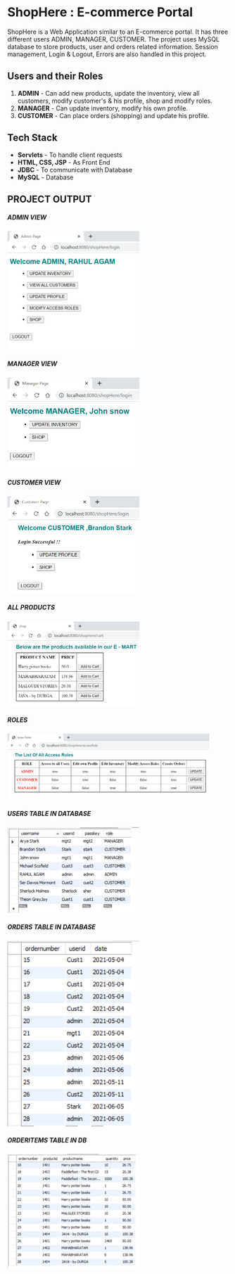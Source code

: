 # ShopHere : E-commerce Portal
<p>
  ShopHere is a Web Application similar to an E-commerce portal. It has three different users ADMIN, MANAGER, CUSTOMER. 
  The project uses MySQL database to store products, user and orders related information. Session management, Login & Logout, Errors are also handled in this project.
</p>
<h2> Users and their Roles </h2>
<ol>
<li> <b>ADMIN</b>     -   Can add new products, update the inventory, view all customers, modify customer's & his profile, shop and modify roles. </li>
<li> <b>MANAGER</b>   -   Can update inventory, modify his own profile. </li>
<li> <b>CUSTOMER</b>  -   Can place orders (shopping) and update his profile. </li>
</ol>

<h2> Tech Stack </h2>
<ul>
<li> <b>Servlets</b> - To handle client requests</li>
<li> <b>HTML, CSS, JSP</b> - As Front End </li>
<li> <b>JDBC</b> - To communicate with Database</li>
<li> <b>MySQL</b> - Database </li>
</ul>

<h2> PROJECT OUTPUT </h2>
<div>
<h5> ADMIN VIEW </h5>
<img src="Output_ScreenShots/AdminView.PNG" width="300"  />
</div>
<div>
<h5> MANAGER VIEW </h5>
<img src="Output_ScreenShots/ManagerView.PNG" width="300"  />
</div>
<div>
<h5> CUSTOMER VIEW </h5>
<img src="Output_ScreenShots/CustomerView.PNG" width="300"  />
</div>
<div>
<h5> ALL PRODUCTS </h5>
<img src="Output_ScreenShots/ProductsAvailable.PNG" width="300"  />
</div>
<div>
<h5> ROLES </h5>
<img src="Output_ScreenShots/Roles.PNG" height="150"  />
</div>
<div>
<h5> USERS TABLE IN DATABASE </h5>
<img src="Output_ScreenShots/UsersDB.PNG" width="300"  />
</div>
<div>
<h5> ORDERS TABLE IN DATABASE </h5>
<img src="Output_ScreenShots/OrdersDB.PNG" width="300"  />
</div>
<div>
<h5> ORDERITEMS TABLE IN DB </h5>
<img src="Output_ScreenShots/OrderItemsDB.PNG" width="300"  />
</div>
